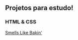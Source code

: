 Projetos para estudo!
--------------------

### HTML & CSS

[Smells Like Bakin'](http://julianopontes.github.com/bakin)

